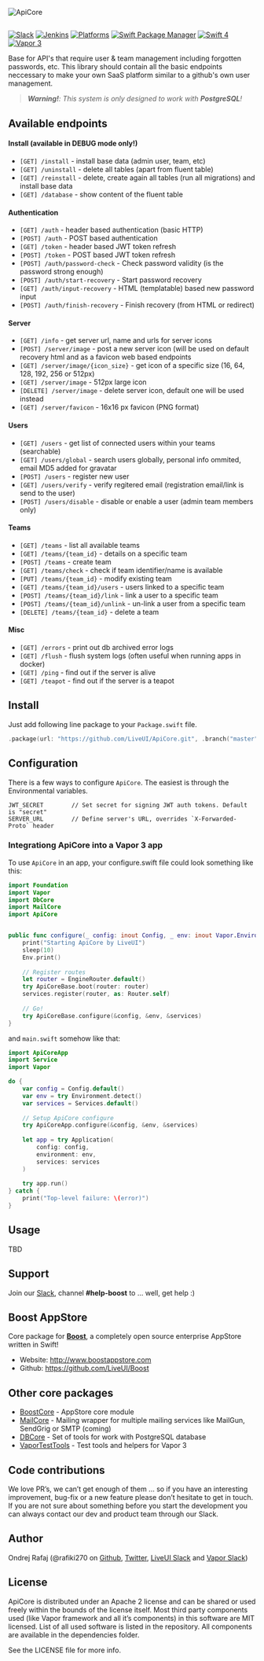 ![ApiCore](https://github.com/LiveUI/ApiCore/raw/master/Other/logo.png)

##

[![Slack](https://img.shields.io/badge/join-slack-745EAF.svg?style=flat)](http://bit.ly/2B0dEyt)
[![Jenkins](https://ci.liveui.io/job/LiveUI/job/ApiCore/job/master/badge/icon)](https://ci.liveui.io/job/LiveUI/job/ApiCore/)
[![Platforms](https://img.shields.io/badge/platforms-macOS%2010.13%20|%20Ubuntu%2016.04%20LTS-ff0000.svg?style=flat)](https://github.com/LiveUI/ApiCore)
[![Swift Package Manager](https://img.shields.io/badge/SPM-compatible-4BC51D.svg?style=flat)](https://swift.org/package-manager/)
[![Swift 4](https://img.shields.io/badge/swift-4.1-orange.svg?style=flat)](http://swift.org)
[![Vapor 3](https://img.shields.io/badge/vapor-3.0-blue.svg?style=flat)](https://vapor.codes)


Base for API's that require user & team management including forgotten passwords, etc. This library should contain all the basic endpoints neccessary to make your own SaaS platform similar to a github's own user management.

> ***Warning!**: This system is only designed to work with **PostgreSQL**!*

## Available endpoints

#### Install (available in DEBUG mode only!)
* `[GET] /install` - install base data (admin user, team, etc)
* `[GET] /uninstall` - delete all tables (apart from fluent table)
* `[GET] /reinstall` - delete, create again all tables (run all migrations) and install base data
* `[GET] /database` - show content of the fluent table

#### Authentication
* `[GET] /auth` - header based authentication (basic HTTP)
* `[POST] /auth` - POST based authentication
* `[GET] /token` - header based JWT token refresh
* `[POST] /token` - POST based JWT token refresh
* `[POST] /auth/password-check` - Check password validity (is the password strong enough)
* `[POST] /auth/start-recovery` - Start password recovery
* `[GET] /auth/input-recovery` - HTML (templatable) based new password input
* `[POST] /auth/finish-recovery` - Finish recovery (from HTML or redirect)

#### Server
* `[GET] /info` - get server url, name and urls for server icons
* `[POST] /server/image` - post a new server icon (will be used on default recovery html and as a favicon web based endpoints
* `[GET] /server/image/{icon_size}` - get icon of a specific size (16, 64, 128, 192, 256 or 512px)
* `[GET] /server/image` - 512px large icon
* `[DELETE] /server/image` - delete server icon, default one will be used instead
* `[GET] /server/favicon` - 16x16 px favicon (PNG format)

#### Users
* `[GET] /users` - get list of connected users within your teams (searchable)
* `[GET] /users/global` - search users globally, personal info ommited, email MD5 added for gravatar 
* `[POST] /users` - register new user
* `[GET] /users/verify` - verify regitered email (registration email/link is send to the user)
* `[POST] /users/disable` - disable or enable a user (admin team members only)  

#### Teams
* `[GET] /teams` - list all available teams
* `[GET] /teams/{team_id}` - details on a specific team
* `[POST] /teams` - create team
* `[GET] /teams/check` - check if team identifier/name is available
* `[PUT] /teams/{team_id}` - modify existing team
* `[GET] /teams/{team_id}/users` - users linked to a specific team
* `[POST] /teams/{team_id}/link` - link a user to a specific team
* `[POST] /teams/{team_id}/unlink` - un-link a user from a specific team
* `[DELETE] /teams/{team_id}` - delete a team

#### Misc
* `[GET] /errors` - print out db archived error logs
* `[GET] /flush` - flush system logs (often useful when running apps in docker)
* `[GET] /ping` - find out if the server is alive
* `[GET] /teapot` - find out if the server is a teapot


## Install

Just add following line package to your `Package.swift` file.

```swift
.package(url: "https://github.com/LiveUI/ApiCore.git", .branch("master"))
```

## Configuration

There is a few ways to configure `ApiCore`. The easiest is through the Environmental variables.

```
JWT_SECRET        // Set secret for signing JWT auth tokens. Default is "secret"
SERVER_URL        // Define server's URL, overrides `X-Forwarded-Proto` header
```

### Integrationg ApiCore into a Vapor 3 app

To use `ApiCore` in an app, your configure.swift file could look something like this:

```swift
import Foundation
import Vapor
import DbCore
import MailCore
import ApiCore


public func configure(_ config: inout Config, _ env: inout Vapor.Environment, _ services: inout Services) throws {
    print("Starting ApiCore by LiveUI")
    sleep(10)
    Env.print()
    
    // Register routes
    let router = EngineRouter.default()
    try ApiCoreBase.boot(router: router)
    services.register(router, as: Router.self)
    
    // Go!
    try ApiCoreBase.configure(&config, &env, &services)
}
```

and `main.swift` somehow like that:

```swift
import ApiCoreApp
import Service
import Vapor

do {
    var config = Config.default()
    var env = try Environment.detect()
    var services = Services.default()
    
    // Setup ApiCore configure
    try ApiCoreApp.configure(&config, &env, &services)
    
    let app = try Application(
        config: config,
        environment: env,
        services: services
    )
    
    try app.run()
} catch {
    print("Top-level failure: \(error)")
}
```

## Usage

TBD

## Support

Join our [Slack](http://bit.ly/2B0dEyt), channel <b>#help-boost</b> to ... well, get help :) 

## Boost AppStore

Core package for <b>[Boost](http://www.boostappstore.com)</b>, a completely open source enterprise AppStore written in Swift!
- Website: http://www.boostappstore.com
- Github: https://github.com/LiveUI/Boost

## Other core packages

* [BoostCore](https://github.com/LiveUI/BoostCore/) - AppStore core module
* [MailCore](https://github.com/LiveUI/MailCore/) - Mailing wrapper for multiple mailing services like MailGun, SendGrig or SMTP (coming)
* [DBCore](https://github.com/LiveUI/DbCore/) - Set of tools for work with PostgreSQL database
* [VaporTestTools](https://github.com/LiveUI/VaporTestTools) - Test tools and helpers for Vapor 3

## Code contributions

We love PR’s, we can’t get enough of them ... so if you have an interesting improvement, bug-fix or a new feature please don’t hesitate to get in touch. If you are not sure about something before you start the development you can always contact our dev and product team through our Slack.

## Author

Ondrej Rafaj (@rafiki270 on [Github](https://github.com/rafiki270), [Twitter](https://twitter.com/rafiki270), [LiveUI Slack](http://bit.ly/2B0dEyt) and [Vapor Slack](https://vapor.team/))

## License

ApiCore is distributed under an Apache 2 license and can be shared or used freely within the bounds of the license itself.
Most third party components used (like Vapor framework and all it’s components) in this software are MIT licensed.
List of all used software is listed in the repository. All components are available in the dependencies folder.

See the LICENSE file for more info.

